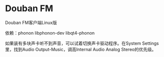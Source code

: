 Douban FM
========
Douban FM客户端Linux版

依赖：phonon libphonon-dev libqt4-phonon

如果装有多块声卡听不到声音，可以试着切换声卡驱动程序。在System Settings里，找到Audio Output-Music，调高Internal Audio Analog Stereo的优先级。
